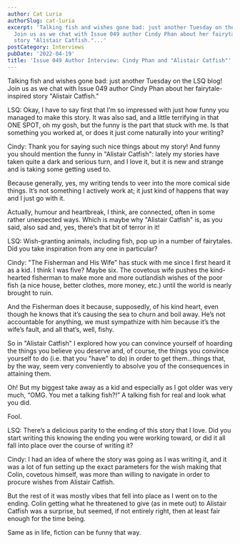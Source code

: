 ```yaml
---
author: Cat Luria
authorSlug: cat-luria
excerpt: 'Talking fish and wishes gone bad: just another Tuesday on the LSQ blog!
  Join us as we chat with Issue 049 author Cindy Phan about her fairytale-inspired
  story "Alistair Catfish."...'
postCategory: Interviews
pubDate: '2022-04-19'
title: 'Issue 049 Author Interview: Cindy Phan and "Alistair Catfish"'
---
```

Talking fish and wishes gone bad: just another Tuesday on the LSQ blog! Join us as we chat with Issue 049 author Cindy Phan about her fairytale-inspired story "Alistair Catfish."

LSQ: Okay, I have to say first that I’m so impressed with just how funny you managed to make this story. It was also sad, and a little terrifying in that ONE SPOT, oh my gosh, but the funny is the part that stuck with me. Is that something you worked at, or does it just come naturally into your writing?

Cindy: Thank you for saying such nice things about my story! And funny you should mention the funny in "Alistair Catfish": lately my stories have taken quite a dark and serious turn, and I love it, but it is new and strange and is taking some getting used to.

Because generally, yes, my writing tends to veer into the more comical side things. It’s not something I actively work at; it just kind of happens that way and I just go with it.

Actually, humour and heartbreak, I think, are connected, often in some rather unexpected ways. Which is maybe why "Alistair Catfish" is, as you said, also sad and, yes, there’s that bit of terror in it!

LSQ: Wish-granting animals, including fish, pop up in a number of fairytales. Did you take inspiration from any one in particular?

Cindy: "The Fisherman and His Wife" has stuck with me since I first heard it as a kid. I think I was five? Maybe six. The covetous wife pushes the kind-hearted fisherman to make more and more outlandish wishes of the poor fish (a nice house, better clothes, more money, etc.) until the world is nearly brought to ruin.

And the Fisherman does it because, supposedly, of his kind heart, even though he knows that it’s causing the sea to churn and boil away. He’s not accountable for anything, we must sympathize with him because it’s the wife’s fault, and all that’s, well, fishy.

So in "Alistair Catfish" I explored how you can convince yourself of hoarding the things you believe you deserve and, of course, the things you convince yourself to do (i.e. that you "have" to do) in order to get them…things that, by the way, seem very conveniently to absolve you of the consequences in attaining them.

Oh! But my biggest take away as a kid and especially as I got older was very much, “OMG. You met a talking fish?!” A talking fish for real and look what you did.

Fool.

LSQ: There’s a delicious parity to the ending of this story that I love. Did you start writing this knowing the ending you were working toward, or did it all fall into place over the course of writing it?

Cindy: I had an idea of where the story was going as I was writing it, and it was a lot of fun setting up the exact parameters for the wish making that Colin, covetous himself, was more than willing to navigate in order to procure wishes from Alistair Catfish.

But the rest of it was mostly vibes that fell into place as I went on to the ending. Colin getting what he threatened to give (as in mete out) to Alistair Catfish was a surprise, but seemed, if not entirely right, then at least fair enough for the time being.

Same as in life, fiction can be funny that way.